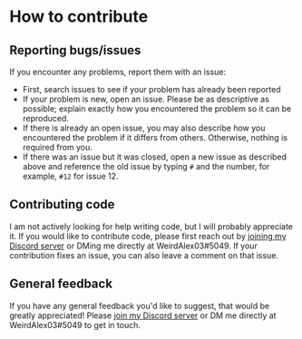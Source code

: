 # How to contribute

## Reporting bugs/issues

If you encounter any problems, report them with an issue:

- First, search issues to see if your problem has already been reported
- If your problem is new, open an issue. Please be as descriptive as possible;
  explain exactly how you encountered the problem so it can be reproduced.
- If there is already an open issue, you may also describe how you encountered
  the problem if it differs from others. Otherwise, nothing is required from you.
- If there was an issue but it was closed, open a new issue as described above
  and reference the old issue by typing `#` and the number, for example, `#12`
  for issue 12.

## Contributing code

I am not actively looking for help writing code, but I will probably appreciate
it. If you would like to contribute code, please first reach out by
[joining my Discord server](https://discord.gg/72qa2YJZxY) or DMing me directly
at WeirdAlex03#5049. If your contribution fixes an issue, you can also leave a
comment on that issue.

## General feedback

If you have any general feedback you'd like to suggest, that would be greatly appreciated!
Please [join my Discord server](https://discord.gg/72qa2YJZxY) or DM me directly
at WeirdAlex03#5049 to get in touch.
